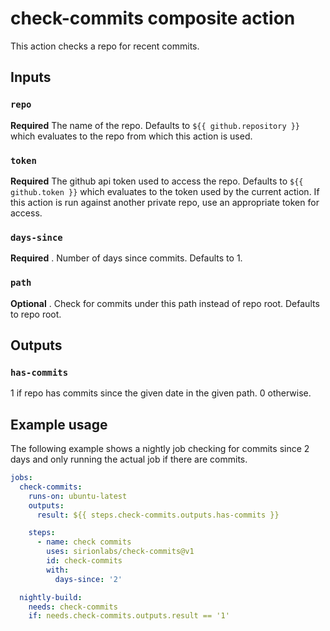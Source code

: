 # check-commits composite action

This action checks a repo for recent commits.

## Inputs

### `repo`

**Required** The name of the repo. Defaults to `${{ github.repository }}` which evaluates to the repo from which this action is used.

### `token`

**Required** The github api token used to access the repo. Defaults to `${{ github.token }}` which evaluates to the token used by the current action. If this action is run against another private repo, use an appropriate token for access.

### `days-since`

**Required** . Number of days since commits. Defaults to 1.

### `path`

**Optional** . Check for commits under this path instead of repo root. Defaults to repo root.

## Outputs

### `has-commits`

1 if repo has commits since the given date in the given path. 0 otherwise.

## Example usage

The following example shows a nightly job checking for commits since 2 days and only running the actual job if there are commits.

```yaml
jobs:
  check-commits:
    runs-on: ubuntu-latest
    outputs:
      result: ${{ steps.check-commits.outputs.has-commits }}

    steps:
      - name: check commits
        uses: sirionlabs/check-commits@v1
        id: check-commits
        with:
          days-since: '2'

  nightly-build:
    needs: check-commits
    if: needs.check-commits.outputs.result == '1'
```
